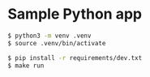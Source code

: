 # Sample Python app 
```sh
$ python3 -m venv .venv
$ source .venv/bin/activate

$ pip install -r requirements/dev.txt
$ make run
```